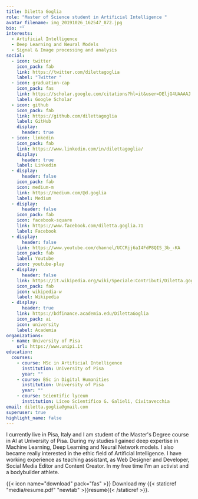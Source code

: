 ```yaml
---
title: Diletta Goglia
role: "Master of Science student in Artificial Intelligence "
avatar_filename: img_20191026_162547_872.jpg
bio: ""
interests:
  - Artificial Intelligence
  - Deep Learning and Neural Models
  - Signal & Image processing and analysis
social:
  - icon: twitter
    icon_pack: fab
    link: https://twitter.com/dilettagoglia
    label: "Twitter "
  - icon: graduation-cap
    icon_pack: fas
    link: https://scholar.google.com/citations?hl=it&user=DEljG4UAAAAJ
    label: Google Scholar
  - icon: github
    icon_pack: fab
    link: https://github.com/dilettagoglia
    label: GitHub
    display:
      header: true
  - icon: linkedin
    icon_pack: fab
    link: https://www.linkedin.com/in/dilettagoglia/
    display:
      header: true
    label: Linkedin
  - display:
      header: false
    icon_pack: fab
    icon: medium-m
    link: https://medium.com/@d.goglia
    label: Medium
  - display:
      header: false
    icon_pack: fab
    icon: facebook-square
    link: https://www.facebook.com/diletta.goglia.71
    label: Facebook
  - display:
      header: false
    link: https://www.youtube.com/channel/UCCRjj6aI4FdP8QIS_3b_-KA
    icon_pack: fab
    label: Youtube
    icon: youtube-play
  - display:
      header: false
    link: https://it.wikipedia.org/wiki/Speciale:Contributi/Diletta.goglia
    icon_pack: fab
    icon: wikipedia-w
    label: Wikipedia
  - display:
      header: true
    link: https://bdfinance.academia.edu/DilettaGoglia
    icon_pack: ai
    icon: university
    label: Academia
organizations:
  - name: University of Pisa
    url: https://www.unipi.it
education:
  courses:
    - course: MSc in Artificial Intelligence
      institution: University of Pisa
      year: ""
    - course: BSc in Digital Humanities
      institution: University of Pisa
      year: ""
    - course: Scientific lyceum
      institution: Liceo Scientifico G. Galieli, Civitavecchia
email: diletta.goglia@gmail.com
superuser: true
highlight_name: false
---
```


I currently live in Pisa, Italy and I am student of the Master's Degree course in AI at University of Pisa. 
During my studies I gained deep expertise in Machine Learning, Deep Learning and Neural Network models. I also became really interested in the ethic field of Artificial Intelligence.
I have working experience as teaching assistant, as Web Designer and Developer, Social Media Editor and Content Creator.
In my free time I'm an activist and a bodybuilder athlete.

{{< icon name="download" pack="fas" >}} Download my {{< staticref "media/resume.pdf" "newtab" >}}resumé{{< /staticref >}}.
